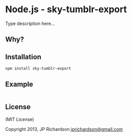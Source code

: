 Node.js - sky-tumblr-export
================

Type description here...


Why?
----



Installation
------------

    npm install sky-tumblr-export



Example
------


```javascript
```

License
-------

(MIT License)

Copyright 2013, JP Richardson  <jprichardson@gmail.com>


